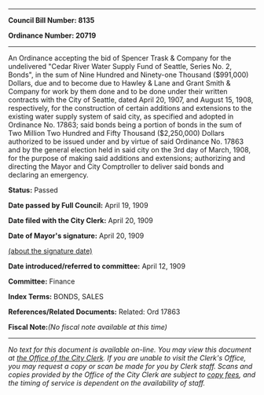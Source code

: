

********

**Council Bill Number: 8135**
   
**Ordinance Number: 20719**
********

 An Ordinance accepting the bid of Spencer Trask & Company for the undelivered "Cedar River Water Supply Fund of Seattle, Series No. 2, Bonds", in the sum of Nine Hundred and Ninety-one Thousand ($991,000) Dollars, due and to become due to Hawley & Lane and Grant Smith & Company for work by them done and to be done under their written contracts with the City of Seattle, dated April 20, 1907, and August 15, 1908, respectively, for the construction of certain additions and extensions to the existing water supply system of said city, as specified and adopted in Ordinance No. 17863; said bonds being a portion of bonds in the sum of Two Million Two Hundred and Fifty Thousand ($2,250,000) Dollars authorized to be issued under and by virtue of said Ordinance No. 17863 and by the general election held in said city on the 3rd day of March, 1908, for the purpose of making said additions and extensions; authorizing and directing the Mayor and City Comptroller to deliver said bonds and declaring an emergency.

**Status:** Passed
   
**Date passed by Full Council:** April 19, 1909
   
**Date filed with the City Clerk:** April 20, 1909
   
**Date of Mayor's signature:** April 20, 1909
   
[(about the signature date)](/~public/approvaldate.htm)
   
   
   
**Date introduced/referred to committee:** April 12, 1909
   
**Committee:** Finance
   
   
**Index Terms:** BONDS, SALES

**References/Related Documents:** Related: Ord 17863

**Fiscal Note:**_(No fiscal note available at this time)_
********

_No text for this document is available on-line. You may view this document at [the Office of the City Clerk](http://www.seattle.gov/leg/clerk/contactUs.htm). If you are unable to visit the Clerk's Office, you may request a copy or scan be made for you by Clerk staff. Scans and copies provided by the Office of the City Clerk are subject to [copy fees](http://clerk.seattle.gov/~public/clerkfees.htm), and the timing of service is dependent on the availability of staff._

